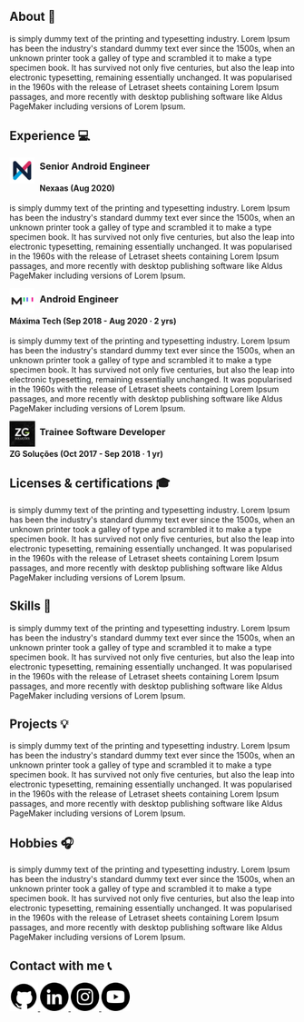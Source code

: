 ## About :man:

is simply dummy text of the printing and typesetting industry. Lorem Ipsum has been the industry's standard dummy text ever since the 1500s, when an unknown printer took a galley of type and scrambled it to make a type specimen book. It has survived not only five centuries, but also the leap into electronic typesetting, remaining essentially unchanged. It was popularised in the 1960s with the release of Letraset sheets containing Lorem Ipsum passages, and more recently with desktop publishing software like Aldus PageMaker including versions of Lorem Ipsum.


## Experience :computer:


<div class="row">
<a href="https://www.nexaas.com/" style="float:left; margin-right:8px">
<img src="https://raw.githubusercontent.com/joaooab/joaooab.github.io/master/assets/nexaas.jpeg" width="45" height="45">
</a> 
</div>

### Senior Android Engineer
#### Nexaas (Aug 2020)
is simply dummy text of the printing and typesetting industry. Lorem Ipsum has been the industry's standard dummy text ever since the 1500s, when an unknown printer took a galley of type and scrambled it to make a type specimen book. It has survived not only five centuries, but also the leap into electronic typesetting, remaining essentially unchanged. It was popularised in the 1960s with the release of Letraset sheets containing Lorem Ipsum passages, and more recently with desktop publishing software like Aldus PageMaker including versions of Lorem Ipsum.

<div class="row">
<a href="https://maximatech.com.br/" style="float:left; margin-right:8px">
<img src="https://raw.githubusercontent.com/joaooab/joaooab.github.io/master/assets/maxima.jpeg" width="45" height="45">
</a> 
</div>


### Android Engineer
#### Máxima Tech (Sep 2018 - Aug 2020 · 2 yrs)

is simply dummy text of the printing and typesetting industry. Lorem Ipsum has been the industry's standard dummy text ever since the 1500s, when an unknown printer took a galley of type and scrambled it to make a type specimen book. It has survived not only five centuries, but also the leap into electronic typesetting, remaining essentially unchanged. It was popularised in the 1960s with the release of Letraset sheets containing Lorem Ipsum passages, and more recently with desktop publishing software like Aldus PageMaker including versions of Lorem Ipsum.


<div class="row">
<a href="https://zgsolucoes.com.br/" style="float:left; margin-right:8px">
<img src="https://raw.githubusercontent.com/joaooab/joaooab.github.io/master/assets/zg.jpeg" width="45" height="45">
</a> 
</div>

### Trainee Software Developer
#### ZG Soluções (Oct 2017 - Sep 2018 · 1 yr)


## Licenses & certifications :mortar_board:

is simply dummy text of the printing and typesetting industry. Lorem Ipsum has been the industry's standard dummy text ever since the 1500s, when an unknown printer took a galley of type and scrambled it to make a type specimen book. It has survived not only five centuries, but also the leap into electronic typesetting, remaining essentially unchanged. It was popularised in the 1960s with the release of Letraset sheets containing Lorem Ipsum passages, and more recently with desktop publishing software like Aldus PageMaker including versions of Lorem Ipsum.


## Skills :dart:

is simply dummy text of the printing and typesetting industry. Lorem Ipsum has been the industry's standard dummy text ever since the 1500s, when an unknown printer took a galley of type and scrambled it to make a type specimen book. It has survived not only five centuries, but also the leap into electronic typesetting, remaining essentially unchanged. It was popularised in the 1960s with the release of Letraset sheets containing Lorem Ipsum passages, and more recently with desktop publishing software like Aldus PageMaker including versions of Lorem Ipsum.


## Projects :bulb:

is simply dummy text of the printing and typesetting industry. Lorem Ipsum has been the industry's standard dummy text ever since the 1500s, when an unknown printer took a galley of type and scrambled it to make a type specimen book. It has survived not only five centuries, but also the leap into electronic typesetting, remaining essentially unchanged. It was popularised in the 1960s with the release of Letraset sheets containing Lorem Ipsum passages, and more recently with desktop publishing software like Aldus PageMaker including versions of Lorem Ipsum.


## Hobbies :headphones:

is simply dummy text of the printing and typesetting industry. Lorem Ipsum has been the industry's standard dummy text ever since the 1500s, when an unknown printer took a galley of type and scrambled it to make a type specimen book. It has survived not only five centuries, but also the leap into electronic typesetting, remaining essentially unchanged. It was popularised in the 1960s with the release of Letraset sheets containing Lorem Ipsum passages, and more recently with desktop publishing software like Aldus PageMaker including versions of Lorem Ipsum.


## Contact with me :telephone_receiver:

<div class="row">
<a href="https://github.com/joaooab">
<img src="https://raw.githubusercontent.com/joaooab/joaooab.github.io/master/assets/github.png" width="50" height="50">
</a>
<a href="https://www.linkedin.com/in/joaoovfreitas/">
<img src="https://raw.githubusercontent.com/joaooab/joaooab.github.io/master/assets/linkedin.png" width="50" height="50">
</a>
<a href="https://www.instagram.com/jotave.freitas/">
<img src="https://raw.githubusercontent.com/joaooab/joaooab.github.io/master/assets/instagram.png" width="50" height="50">
</a>
<a href="https://www.youtube.com/channel/UC_3SdR8PSIP34hjfhKaaqAA">
<img src="https://raw.githubusercontent.com/joaooab/joaooab.github.io/master/assets/youtube.png" width="50" height="50">
</a>
</div>